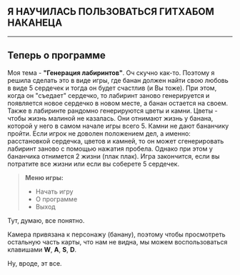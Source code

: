 
Я НАУЧИЛАСЬ ПОЛЬЗОВАТЬСЯ ГИТХАБОМ НАКАНЕЦА
---------------------------
--------------------------
Теперь о программе
--------
Моя тема - **"Генерация лабиринтов"**. Оч скучно как-то. Поэтому я решила сделать это в виде игры, где банан должен найти свою любовь в виде 5 сердечек и тогда он будет счастлив (и Вы тоже). При этом, когда он "съедает" сердечко, то лабиринт заново генерируется и появляется новое сердечко в новом месте, а банан остается на своем. Также в лабиринте рандомно генерируются цветы и камни. Цветы - чтобы жизнь малиной не казалась. Они отнимают жизнь у банана, которой у него в самом начале игры всего 5. Камни не дают бананчику пройти. Если игрок не доволен положением дел, а именно: расстановкой сердечка, цветов и камней, то он может сгенерировать лабиринт заново с помощью нажатия пробела. Однако при этом у бананчика отнимется 2 жизни (плак плак). Игра закончится, если вы потратите все жизни или если вы соберете 5 сердечек. 
>**Меню игры:**
> - Начать игру
> - О программе 
> - Выход

Тут, думаю, все понятно.

Камера привязана к персонажу (банану), поэтому чтобы просмотреть остальную часть карты, что нам не видна, мы можем воспользоваться клавишами **W**, **A**, **S**, **D**.

Ну, вроде, эт все.

